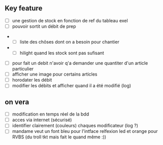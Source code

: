 ## Key feature
- [ ] une gestion de stock en fonction de ref du tableau exel
- [ ] pouvoir sortit un débit de prep 
- 	- [ ] liste des chôses dont on a besoin pour chantier
- 	- [ ] hilight quand les stock sont pas sufisant
- [ ] pour fait un debit n'avoir q'a demander une quantiter d'un article particulier
- [ ] afficher une image pour certains articles
- [ ] horodater les débit
- [ ] modifier les débits et afficher quand il a été modifié (log)
 
## on vera

- [ ] modification en temps réel de la bdd
- [ ] acces via internet (sécurisé)
- [ ] identifier clairement (couleurs) chaques modificateur (log ?)
- [ ] mandame veut un font bleu pour l'intface relfexion led et orange pour RVBS (du troll tkt mais fait le quand même :))
